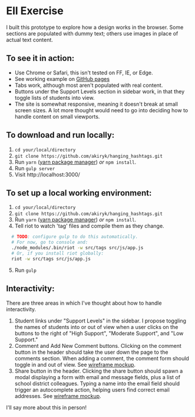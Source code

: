 # Ell Exercise

I built this prototype to explore how a design works in the browser. Some sections are populated with dummy text; others use images in place of actual text content.

## To see it in action:
* Use Chrome or Safari, this isn't tested on FF, IE, or Edge.
* See working example on [GitHub pages](https://akiryk.github.io/ell-exercise/index.html)
* Tabs work, although most aren't populated with real content.
* Buttons under the Support Levels section in sidebar work, in that they toggle lists of students into view.
* The site is somewhat responsive, meaning it doesn't break at small screen sizes. A lot more thought would need to go into deciding how to handle content on small viewports.

## To download and run locally:
1. `cd your/local/directory`
2. `git clone https://github.com/akiryk/hanging_hashtags.git`
3. Run `yarn` ([yarn package manager](https://yarnpkg.com/en/)) *or* `npm install`.
4. Run `gulp server`
5. Visit http://localhost:3000/

## To set up a local working environment:
1. `cd your/local/directory`
2. `git clone https://github.com/akiryk/hanging_hashtags.git`
3. Run `yarn` ([yarn package manager](https://yarnpkg.com/en/)) *or* `npm install`.
4. Tell riot to watch 'tag' files and compile them as they change.
```bash
  # TODO: configure gulp to do this automatically.
  # For now, go to console and:
  ./node_modules/.bin/riot -w src/tags src/js/app.js
  # Or, if you install riot globally:
  riot -w src/tags src/js/app.js
```
5. Run `gulp`

## Interactivity:
There are three areas in which I've thought about how to handle interactivity.

1. Student links under "Support Levels" in the sidebar. I propose toggling the names of students into or out of view when a user clicks on the buttons to the right of "High Support", "Moderate Support", and "Low Support."
2. Comment and Add New Comment buttons. Clicking on the comment button in the header should take the user down the page to the comments section. When adding a comment, the comment form should toggle in and out of view. See [wireframe mockup](https://raw.githubusercontent.com/akiryk/ell-exercise/master/docs/images/comments.gif).
3. Share button in the header. Clicking the share button should spawn a modal displaying a form with email and message fields, plus a list of school district colleagues. Typing a name into the email field should trigger an autocomplete action, helping users find correct email addresses. See [wireframe mockup](https://raw.githubusercontent.com/akiryk/ell-exercise/master/docs/images/sharing.jpg).

I'll say more about this in person!
